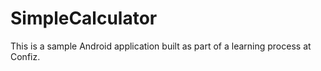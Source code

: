 # SimpleCalculator
This is a sample Android application built as part of a learning process at Confiz.
